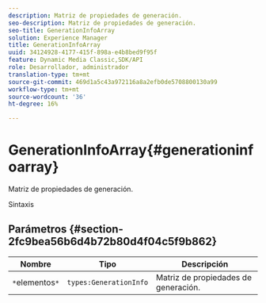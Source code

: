```yaml
---
description: Matriz de propiedades de generación.
seo-description: Matriz de propiedades de generación.
seo-title: GenerationInfoArray
solution: Experience Manager
title: GenerationInfoArray
uuid: 34124928-4177-415f-898a-e4b8bed9f95f
feature: Dynamic Media Classic,SDK/API
role: Desarrollador, administrador
translation-type: tm+mt
source-git-commit: 469d1a5c43a972116a8a2efb0de5708800130a99
workflow-type: tm+mt
source-wordcount: '36'
ht-degree: 16%

---
```



# GenerationInfoArray{#generationinfoarray}

Matriz de propiedades de generación.

Sintaxis

## Parámetros {#section-2fc9bea56b6d4b72b80d4f04c5f9b862}

| Nombre | Tipo | Descripción |
|---|---|---|
| `*`elementos`*` | `types:GenerationInfo` | Matriz de propiedades de generación. |

